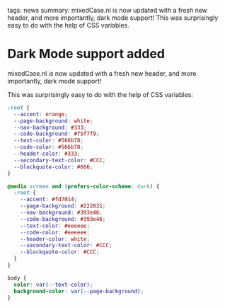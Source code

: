 tags: news
summary: mixedCase.nl is now updated with a fresh new header, and more importantly, dark mode support! This was surprisingly easy to do with the help of CSS variables.

# Dark Mode support added
mixedCase.nl is now updated with a fresh new header, and more importantly, dark mode support!

This was surprisingly easy to do with the help of CSS variables:

``` css
:root {
  --accent: orange;
  --page-background: white;
  --nav-background: #333;
  --code-background: #f5f7f9;
  --text-color: #566b78;
  --code-color: #566b78;
  --header-color: #333;
  --secondary-text-color: #CCC;
  --blockquote-color: #666;
}

@media screen and (prefers-color-scheme: dark) {
  :root {
    --accent: #fd7014;
    --page-background: #222831;
    --nav-background: #393e46;
    --code-background: #393e46;
    --text-color: #eeeeee;
    --code-color: #eeeeee;
    --header-color: white;
    --secondary-text-color: #CCC;
    --blockquote-color: #CCC;
  }
}

body {
  color: var(--text-color);
  background-color: var(--page-background);
}
```
